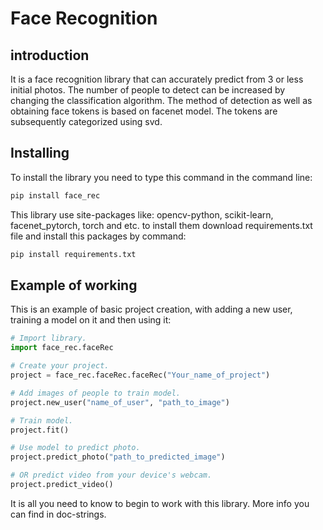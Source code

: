 # Face Recognition
## introduction
It is a face recognition library that can accurately predict from 3 or less initial photos. The number of people to detect can be increased by changing the classification algorithm. The method of detection as well as obtaining face tokens is based on facenet model. The tokens are subsequently categorized using svd.
## Installing 
To install the library you need to type this command in the command line:
```python
pip install face_rec
```
This library use site-packages like: opencv-python, scikit-learn, facenet_pytorch, torch and etc. to install them download requirements.txt file and install this packages by command:
```python
pip install requirements.txt
```
## Example of working
This is an example of basic project creation, with adding a new user, training a model on it and then using it:
```python
# Import library.
import face_rec.faceRec

# Create your project.
project = face_rec.faceRec.faceRec("Your_name_of_project")

# Add images of people to train model.
project.new_user("name_of_user", "path_to_image")

# Train model.
project.fit()

# Use model to predict photo.
project.predict_photo("path_to_predicted_image")

# OR predict video from your device's webcam.
project.predict_video()
```

It is all you need to know to begin to work with this library. More info you can find in doc-strings.
